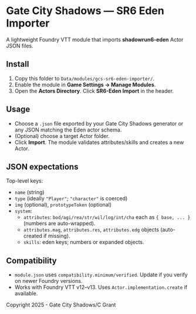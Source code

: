 # Gate City Shadows — SR6 Eden Importer

A lightweight Foundry VTT module that imports **shadowrun6-eden** Actor JSON files.

## Install
1. Copy this folder to `Data/modules/gcs-sr6-eden-importer/`.
2. Enable the module in **Game Settings → Manage Modules**.
3. Open the **Actors Directory**. Click **SR6-Eden Import** in the header.

## Usage
- Choose a `.json` file exported by your Gate City Shadows generator or any JSON matching the Eden actor schema.
- (Optional) choose a target Actor folder.
- Click **Import**. The module validates attributes/skills and creates a new Actor.

## JSON expectations
Top-level keys:
- `name` (string)
- `type` (ideally `"Player"`; `"character"` is coerced)
- `img` (optional), `prototypeToken` (optional)
- `system`:
  - `attributes`: `bod/agi/rea/str/wil/log/int/cha` each as `{ base, ... }` (numbers are auto-wrapped).
  - `attributes.mag`, `attributes.res`, `attributes.edg` objects (auto-created if missing).
  - `skills`: eden keys; numbers or expanded objects.

## Compatibility
- `module.json` uses `compatibility.minimum/verified`. Update if you verify on newer Foundry versions.
- Works with Foundry VTT v12–v13. Uses `Actor.implementation.create` if available.  

Copyright 2025 - Gate City Shadows/C Grant
